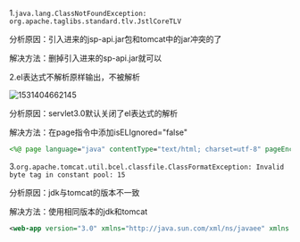 1.`java.lang.ClassNotFoundException: org.apache.taglibs.standard.tlv.JstlCoreTLV`

分析原因：引入进来的jsp-api.jar包和tomcat中的jar冲突的了

解决方法：删掉引入进来的sp-api.jar就可以

2.el表达式不解析原样输出，不被解析

![1531404662145](E:\typora\images\1531404662145.png)

分析原因：servlet3.0默认关闭了el表达式的解析 

解决方法：在page指令中添加isELIgnored="false"

```jsp
<%@ page language="java" contentType="text/html; charset=utf-8" pageEncoding="utf-8" isELIgnored="false" %>
```

3.`org.apache.tomcat.util.bcel.classfile.ClassFormatException: Invalid byte tag in constant pool: 15 `

分析原因：jdk与tomcat的版本不一致

解决方法：使用相同版本的jdk和tomcat

```xml
<web-app version="3.0" xmlns="http://java.sun.com/xml/ns/javaee" xmlns:xsi="http://www.w3.org/2001/XMLSchema-instance" xsi:schemaLocation="http://java.sun.com/xml/ns/javaee http://java.sun.com/xml/ns/javaee/web-app_3_0.xsd" metadata-complete="true">
```

